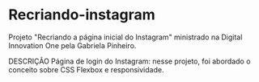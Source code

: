 # Recriando-instagram
Projeto "Recriando a página inicial do Instagram" ministrado na Digital Innovation One pela Gabriela Pinheiro.

DESCRIÇÃO
Página de login do Instagram: nesse projeto, foi abordado o conceito sobre CSS Flexbox e responsividade.

